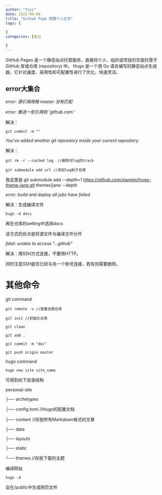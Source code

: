 ```yaml
---
author: "Yiyi"
date: 2022-09-06
title: "Github Page 搭建个人主页"
tags: [
 
]
categories: [笔记

]
---
```


GitHub Pages 是一个静态站点托管服务，直接将个人、组织或项目的页面托管于 GitHub 库或仓库 (repository) 中。
Hugo 是一个用 Go 语言编写的静态站点生成器，它针对速度、易用性和可配置性进行了优化，快速灵活。

## error大集合


*error: 源引用规格 master 没有匹配*

*error: 推送一些引用到 'github.com:‘*

解决： 

    git commit -m ""


*You've added another git repository inside your current repository.*

解决： 

    git rm -r --cached log  //删除对log的track

    git submodule add url //添加log到子目录

我这里是 git submodule add --depth=1 https://github.com/xianmin/hugo-theme-jane.git themes/jane   --depth 



*error: build and deploy all jobs have failed*

解决：生成编译文件

    hugo -d docs

再在仓库的setting中选择docs

该方式的优点是将源文件与编译文件分开



*fatal: unable to access "...github"*

解决：用SSH方式连接，不要用HTTP。

同时注意SSH是否已经与另一个账号连接，若有则需要删除。



# 其他命令
git command
    
    git remote -v //查看远程仓库
    
    git init //初始化仓库
    
    git clean
    
    git add .
    
    git commit -m "doc"
    
    git push origin master



hugo command

    hugo new site site_name

可得到如下目录结构

personal-site

├── archetypes

├── config.toml   //Hugo的配置文档

├── content       //存放所有Markdown格式的文章

├── data

├── layouts

├── static

└── themes        //存放下载的主题

编译网站

    hugo -d

会在/public中生成网页文件

